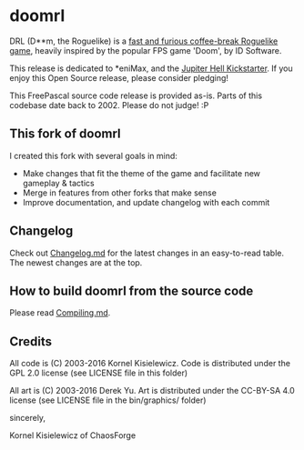 # doomrl

DRL (D\*\*m, the Roguelike) is a [fast and furious coffee-break Roguelike game](http://drl.chaosforge.org/), heavily inspired by the popular FPS game 'Doom', by ID Software.

This release is dedicated to \*eniMax, and the [Jupiter Hell Kickstarter](https://www.kickstarter.com/projects/2020043306/jupiter-hell-a-modern-turn-based-sci-fi-roguelike). If you enjoy this Open Source release, please consider pledging!

This FreePascal source code release is provided as-is. Parts of this codebase date back to 2002. Please do not judge! :P 

## This fork of doomrl
I created this fork with several goals in mind:
* Make changes that fit the theme of the game and facilitate new gameplay & tactics
* Merge in features from other forks that make sense
* Improve documentation, and update changelog with each commit

## Changelog
Check out [Changelog.md](doc/Changelog.md) for the latest changes in an easy-to-read table. The newest changes are at the top.

## How to build doomrl from the source code
Please read [Compiling.md](doc/Compiling.md). 

## Credits
All code is (C) 2003-2016 Kornel Kisielewicz.
Code is distributed under the GPL 2.0 license (see LICENSE file in this folder)

All art is (C) 2003-2016 Derek Yu.
Art is distributed under the CC-BY-SA 4.0 license (see LICENSE file in the bin/graphics/ folder)

sincerely,

Kornel Kisielewicz of ChaosForge
